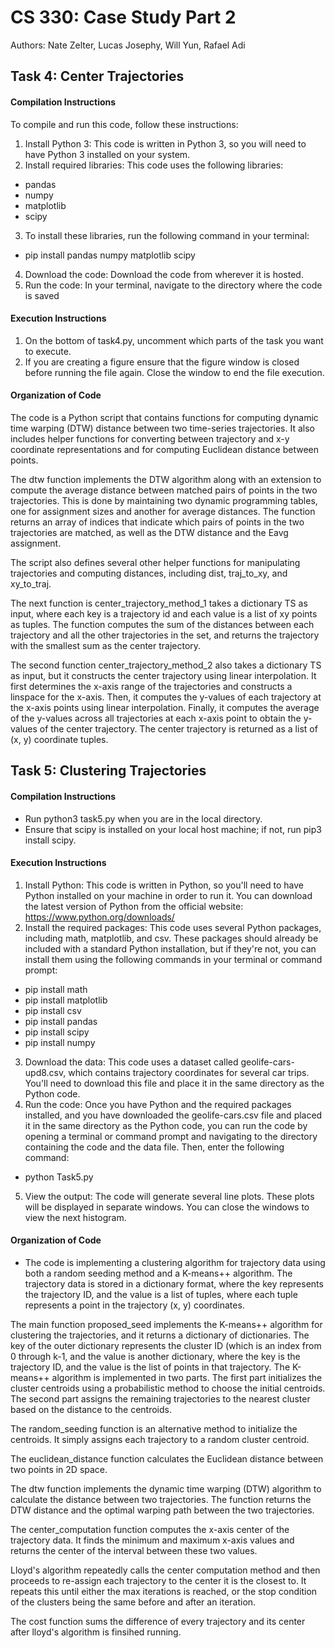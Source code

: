 # CS 330: Case Study Part 2

Authors: Nate Zelter, Lucas Josephy, Will Yun, Rafael Adi 

## Task 4: Center Trajectories

#### Compilation Instructions

To compile and run this code, follow these instructions:

1. Install Python 3: This code is written in Python 3, so you will need to have Python 3 installed on your system.
2. Install required libraries: This code uses the following libraries:
- pandas
- numpy
- matplotlib
- scipy
3. To install these libraries, run the following command in your terminal:
- pip install pandas numpy matplotlib scipy
4. Download the code: Download the code from wherever it is hosted.
5. Run the code: In your terminal, navigate to the directory where the code is saved

#### Execution Instructions 

1. On the bottom of task4.py, uncomment which parts of the task you want to execute.
2. If you are creating a figure ensure that the figure window is closed before running the file again. Close the window 
to end the file execution.

#### Organization of Code

The code is a Python script that contains functions for computing dynamic time warping (DTW) distance between two 
time-series trajectories. It also includes helper functions for converting between trajectory and x-y coordinate 
representations and for computing Euclidean distance between points.

The dtw function implements the DTW algorithm along with an extension to compute the average distance between matched 
pairs of points in the two trajectories. This is done by maintaining two dynamic programming tables, one for assignment 
sizes and another for average distances. The function returns an array of indices that indicate which pairs of points in 
the two trajectories are matched, as well as the DTW distance and the Eavg assignment.

The script also defines several other helper functions for manipulating trajectories and computing distances, including 
dist, traj_to_xy, and xy_to_traj.

The next function is center_trajectory_method_1 takes a dictionary TS as input, where each key is a trajectory id and 
each value is a list of xy points as tuples. The function computes the sum of the distances between each trajectory and 
all the other trajectories in the set, and returns the trajectory with the smallest sum as the center trajectory.

The second function center_trajectory_method_2 also takes a dictionary TS as input, but it constructs the center 
trajectory using linear interpolation. It first determines the x-axis range of the trajectories and constructs a 
linspace for the x-axis. Then, it computes the y-values of each trajectory at the x-axis points using linear 
interpolation. Finally, it computes the average of the y-values across all trajectories at each x-axis point to obtain 
the y-values of the center trajectory. The center trajectory is returned as a list of (x, y) coordinate tuples.

## Task 5: Clustering Trajectories

#### Compilation Instructions

- Run python3 task5.py when you are in the local directory.
- Ensure that scipy is installed on your local host machine; if not, run pip3 install scipy.

#### Execution Instructions 

1. Install Python: This code is written in Python, so you'll need to have Python installed on your machine in order to 
run it. You can download the latest version of Python from the official website: https://www.python.org/downloads/
2. Install the required packages: This code uses several Python packages, including math, matplotlib, and csv. These 
packages should already be included with a standard Python installation, but if they're not, you can install them using 
the following commands in your terminal or command prompt:
- pip install math
- pip install matplotlib
- pip install csv
- pip install pandas
- pip install scipy
- pip install numpy
3. Download the data: This code uses a dataset called geolife-cars-upd8.csv, which contains trajectory coordinates for 
several car trips. You'll need to download this file and place it in the same directory as the Python code.
4. Run the code: Once you have Python and the required packages installed, and you have downloaded the geolife-cars.csv 
file and placed it in the same directory as the Python code, you can run the code by opening a terminal or command 
prompt and navigating to the directory containing the code and the data file. Then, enter the following command:
- python Task5.py
5. View the output: The code will generate several line plots. These plots will be displayed in separate windows. You can 
close the windows to view the next histogram.


#### Organization of Code

- The code is implementing a clustering algorithm for trajectory data using both a random seeding method and a K-means++ algorithm. The trajectory data
 is stored in a dictionary format, where the key represents the trajectory ID, and the value is a list of tuples, where 
 each tuple represents a point in the trajectory (x, y) coordinates.

The main function proposed_seed implements the K-means++ algorithm for clustering the trajectories, and it returns a 
dictionary of dictionaries. The key of the outer dictionary represents the cluster ID (which is an index from 0 through k-1, and the value is another 
dictionary, where the key is the trajectory ID, and the value is the list of points in that trajectory. The K-means++ 
algorithm is implemented in two parts. The first part initializes the cluster centroids using a probabilistic method to 
choose the initial centroids. The second part assigns the remaining trajectories to the nearest cluster based on the 
distance to the centroids.

The random_seeding function is an alternative method to initialize the centroids. It simply assigns each trajectory to a 
random cluster centroid.

The euclidean_distance function calculates the Euclidean distance between two points in 2D space.

The dtw function implements the dynamic time warping (DTW) algorithm to calculate the distance between two trajectories. 
The function returns the DTW distance and the optimal warping path between the two trajectories.

The center_computation function computes the x-axis center of the trajectory data. It finds the minimum and maximum 
x-axis values and returns the center of the interval between these two values.

Lloyd's algorithm repeatedly calls the center computation method and then proceeds to re-assign each trajectory to the center
it is the closest to. It repeats this until either the max iterations is reached, or the stop condition of the clusters being 
the same before and after an iteration. 

The cost function sums the difference of every trajectory and its center after lloyd's algorithm is finsihed running. 